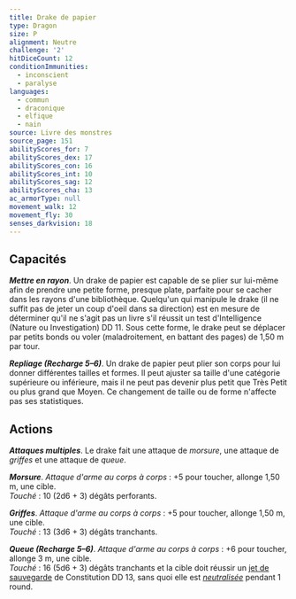 ```yaml
---
title: Drake de papier
type: Dragon
size: P
alignment: Neutre
challenge: '2'
hitDiceCount: 12
conditionImmunities:
  - inconscient
  - paralyse
languages:
  - commun
  - draconique
  - elfique
  - nain
source: Livre des monstres
source_page: 151
abilityScores_for: 7
abilityScores_dex: 17
abilityScores_con: 16
abilityScores_int: 10
abilityScores_sag: 12
abilityScores_cha: 13
ac_armorType: null
movement_walk: 12
movement_fly: 30
senses_darkvision: 18
---
```

## Capacités
_**Mettre en rayon**_. Un drake de papier est capable de se plier sur lui-même afin de prendre une petite forme, presque plate, parfaite pour se cacher dans les rayons d'une bibliothèque. Quelqu'un qui manipule le drake (il ne suffit pas de jeter un coup d'oeil dans sa direction) est en mesure de déterminer qu'il ne s'agit pas un livre s'il réussit un test d'Intelligence (Nature ou Investigation) DD 11. Sous cette forme, le drake peut se déplacer par petits bonds ou voler (maladroitement, en battant des pages) de 1,50 m par tour.

_**Repliage (Recharge 5–6)**_. Un drake de papier peut plier son corps pour lui donner différentes tailles et formes. Il peut ajuster sa taille d'une catégorie supérieure ou inférieure, mais il ne peut pas devenir plus petit que Très Petit ou plus grand que Moyen. Ce changement de taille ou de forme n'affecte pas ses statistiques.

## Actions
_**Attaques multiples**_. Le drake fait une attaque de _morsure_, une attaque de _griffes_ et une attaque de _queue_.

_**Morsure**_. _Attaque d'arme au corps à corps_ : +5 pour toucher, allonge 1,50 m, une cible.  
_Touché_ : 10 (2d6 + 3) dégâts perforants.

_**Griffes**_. _Attaque d'arme au corps à corps_ : +5 pour toucher, allonge 1,50 m, une cible.  
_Touché_ : 13 (3d6 + 3) dégâts tranchants.

_**Queue (Recharge 5–6)**_. _Attaque d'arme au corps à corps_ : +6 pour toucher, allonge 3 m, une cible.  
_Touché_ : 16 (5d6 + 3) dégâts tranchants et la cible doit réussir un [jet de sauvegarde](/utiliser-les-caracteristiques/#jets-de-sauvegarde) de Constitution DD 13, sans quoi elle est [_neutralisée_](/gerer-la-sante-du-personnage/#neutralise) pendant 1 round.
